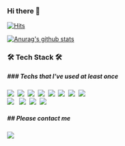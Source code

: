 ### Hi there 👋
[![Hits](https://hits.seeyoufarm.com/api/count/incr/badge.svg?url=https%3A%2F%2Fgithub.com%2Fjaebin1234&count_bg=%23EA852F&title_bg=%239DF4ED&icon=&icon_color=%23AFACAC&title=hits&edge_flat=false)](https://hits.seeyoufarm.com)

<!--
**jaebin1234/jaebin1234** is a ✨ _special_ ✨ repository because its `README.md` (this file) appears on your GitHub profile.
Here are some ideas to get you started:
- 🔭 I’m currently working on ...
- 🌱 I’m currently learning ...
- 👯 I’m looking to collaborate on ...
- 🤔 I’m looking for help with ...
- 💬 Ask me about ...
- 📫 How to reach me: ...
- 😄 Pronouns: ...
- ⚡ Fun fact: ...
-->
[![Anurag's github stats](https://github-readme-stats.vercel.app/api?username=jaebin1234)](https://github.com/anuraghazra/github-readme-stats)

<!-- [![Top Langs](https://github-readme-stats.vercel.app/api/top-langs/?username=jaebin1234&layout=compact)](https://github.com/anuraghazra/github-readme-stats)
 -->
<h3>🛠 Tech Stack 🛠</h3>
<h5>### Techs that I've used at least once</h5>
<p>
  <img src="https://img.shields.io/badge/Java-007396?style=flat-square&logo=Java&logoColor=white"/></a>&nbsp 
  <img src="https://img.shields.io/badge/Spring-6DB33F?logo=Spring&logoColor=white"/></a>&nbsp 
  <img src="https://img.shields.io/badge/SpringBoot-6DB33F?style=flat-square&logo=Spring&logoColor=white"/></a>&nbsp 
  <img src="https://img.shields.io/badge/MySQL-4479A1?logo=MySQL&logoColor=white"/></a>&nbsp 
  <img src="https://img.shields.io/badge/aws-333664?style=flat-square&logo=amazon-aws&logoColor=white"/></a>&nbsp 
  <img src="https://img.shields.io/badge/Javascript-ffb13b?style=flat-square&logo=javascript&logoColor=white"/></a>&nbsp 
  <img src="https://img.shields.io/badge/HTML5-E34F26?logo=HTML5&logoColor=white"/></a>&nbsp 
  <img src="https://img.shields.io/badge/css-1572B6?style=flat-square&logo=css3&logoColor=white"/></a>&nbsp 
  <br>
  <img src="https://img.shields.io/badge/Notion-000000?logo=Notion&logoColor=white"/> </a>&nbsp 
  <img src="https://img.shields.io/badge/Discord-5865F2?logo=Discord&logoColor=white"/></a>&nbsp 
  <img src="https://img.shields.io/badge/IntellijIDEA-000000?logo=IntellijIDEA&logoColor=white"/></a>&nbsp 
  <img src="https://img.shields.io/badge/VisualStudioCode-007ACC?logo=VisualStudioCode&logoColor=white"/></a>&nbsp 
</p>
<h5>## Please contact me</h5>
<a href="mailto:jaebin2586@gmail.com"><img src="https://img.shields.io/badge/Gmail-d14836?style=flat-square&logo=Gmail&logoColor=white&link=jaebin2586@gmail.com"/></a>
